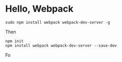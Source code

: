 # Hello, Webpack


	sudo npm install webpack webpack-dev-server -g
	
Then

	npm init
	npm install webpack webpack-dev-server --save-dev

Fo